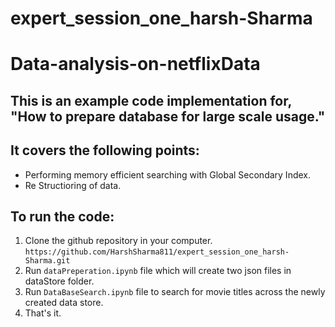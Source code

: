 # expert_session_one_harsh-Sharma

# Data-analysis-on-netflixData

## This is an example code implementation for, "How to prepare database for large scale usage."
## It covers the following points:
* Performing memory efficient searching with Global Secondary Index.
* Re Structioring of data.

## To run the code:
1. Clone the github repository in your computer. ```https://github.com/HarshSharma811/expert_session_one_harsh-Sharma.git```
2. Run ```dataPreperation.ipynb``` file which will create two json files in dataStore folder.
3. Run ```DataBaseSearch.ipynb``` file to search for movie titles across the newly created data store.
4. That's it.
